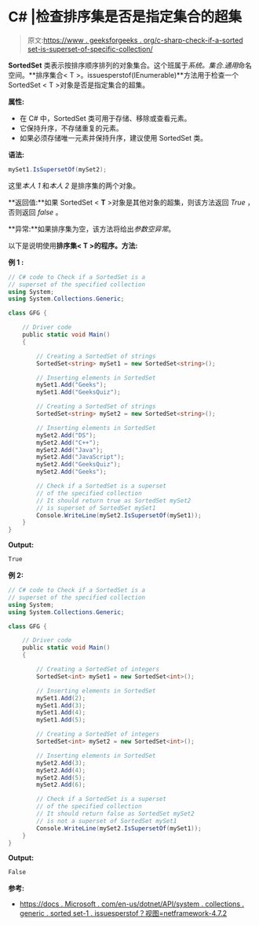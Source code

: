 # C# |检查排序集是否是指定集合的超集

> 原文:[https://www . geeksforgeeks . org/c-sharp-check-if-a-sorted set-is-superset-of-specific-collection/](https://www.geeksforgeeks.org/c-sharp-check-if-a-sortedset-is-a-superset-of-the-specified-collection/)

**SortedSet** 类表示按排序顺序排列的对象集合。这个班属于*系统。集合.通用*命名空间。**排序集合< T >。issuesperstof(IEnumerable<T>)**方法用于检查一个 SortedSet < T >对象是否是指定集合的超集。

**属性:**

*   在 C# 中，SortedSet 类可用于存储、移除或查看元素。
*   它保持升序，不存储重复的元素。
*   如果必须存储唯一元素并保持升序，建议使用 SortedSet 类。

**语法:**

```cs
mySet1.IsSupersetOf(mySet2);

```

这里*本人 1* 和*本人 2* 是排序集的两个对象。

**返回值:**如果 SortedSet < **T** >对象是其他对象的超集，则该方法返回 *True* ，否则返回 *false* 。

**异常:**如果排序集为空，该方法将给出*参数空异常*。

以下是说明使用**排序集< T >的程序。方法:**

**例 1 :**

```cs
// C# code to Check if a SortedSet is a
// superset of the specified collection
using System;
using System.Collections.Generic;

class GFG {

    // Driver code
    public static void Main()
    {

        // Creating a SortedSet of strings
        SortedSet<string> mySet1 = new SortedSet<string>();

        // Inserting elements in SortedSet
        mySet1.Add("Geeks");
        mySet1.Add("GeeksQuiz");

        // Creating a SortedSet of strings
        SortedSet<string> mySet2 = new SortedSet<string>();

        // Inserting elements in SortedSet
        mySet2.Add("DS");
        mySet2.Add("C++");
        mySet2.Add("Java");
        mySet2.Add("JavaScript");
        mySet2.Add("GeeksQuiz");
        mySet2.Add("Geeks");

        // Check if a SortedSet is a superset
        // of the specified collection
        // It should return true as SortedSet mySet2
        // is superset of SortedSet mySet1
        Console.WriteLine(mySet2.IsSupersetOf(mySet1));
    }
}
```

**Output:**

```cs
True

```

**例 2:**

```cs
// C# code to Check if a SortedSet is a
// superset of the specified collection
using System;
using System.Collections.Generic;

class GFG {

    // Driver code
    public static void Main()
    {

        // Creating a SortedSet of integers
        SortedSet<int> mySet1 = new SortedSet<int>();

        // Inserting elements in SortedSet
        mySet1.Add(2);
        mySet1.Add(3);
        mySet1.Add(4);
        mySet1.Add(5);

        // Creating a SortedSet of integers
        SortedSet<int> mySet2 = new SortedSet<int>();

        // Inserting elements in SortedSet
        mySet2.Add(3);
        mySet2.Add(4);
        mySet2.Add(5);
        mySet2.Add(6);

        // Check if a SortedSet is a superset
        // of the specified collection
        // It should return false as SortedSet mySet2
        // is not a superset of SortedSet mySet1
        Console.WriteLine(mySet2.IsSupersetOf(mySet1));
    }
}
```

**Output:**

```cs
False

```

**参考:**

*   [https://docs . Microsoft . com/en-us/dotnet/API/system . collections . generic . sorted set-1 . issuesperstof？视图=netframework-4.7.2](https://docs.microsoft.com/en-us/dotnet/api/system.collections.generic.sortedset-1.issupersetof?view=netframework-4.7.2)